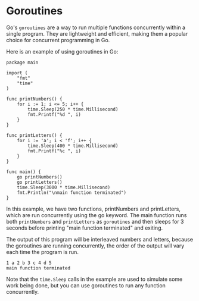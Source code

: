 # Goroutines
Go's `goroutines` are a way to run multiple functions concurrently within a single program. They are lightweight and efficient, making them a popular choice for concurrent programming in Go.

Here is an example of using goroutines in Go:

```golang
package main

import (
    "fmt"
    "time"
)

func printNumbers() {
    for i := 1; i <= 5; i++ {
        time.Sleep(250 * time.Millisecond)
        fmt.Printf("%d ", i)
    }
}

func printLetters() {
    for i := 'a'; i < 'f'; i++ {
        time.Sleep(400 * time.Millisecond)
        fmt.Printf("%c ", i)
    }
}

func main() {
    go printNumbers()
    go printLetters()
    time.Sleep(3000 * time.Millisecond)
    fmt.Println("\nmain function terminated")
}
```
In this example, we have two functions, printNumbers and printLetters, which are run concurrently using the go keyword. The main function runs both `printNumbers` and `printLetters` as `goroutines` and then sleeps for 3 seconds before printing "main function terminated" and exiting.

The output of this program will be interleaved numbers and letters, because the goroutines are running concurrently, the order of the output will vary each time the program is run.

```
1 a 2 b 3 c 4 d 5 
main function terminated
```
Note that the `time.Sleep` calls in the example are used to simulate some work being done, but you can use goroutines to run any function concurrently.